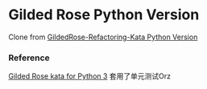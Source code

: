 # Gilded Rose Python Version

Clone from [GildedRose-Refactoring-Kata Python Version](https://github.com/emilybache/GildedRose-Refactoring-Kata)

### Reference
[Gilded Rose kata for Python 3](https://github.com/svc-develop-team/so-vits-svc/tree/4.1-Stable) 套用了单元测试Orz
